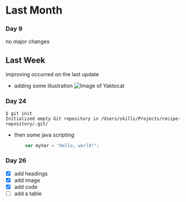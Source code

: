 # Last Month
### Day 9
no major changes
## Last Week 
improving occurred on the last update
- adding some illustration
![Image of Yaktocat](https://octodex.github.com/images/yaktocat.png)

### Day 24
```
$ git init
Initialized empty Git repository in /Users/skills/Projects/recipe-repository/.git/
```
* then some java scripting
  ``` javascript
      var myVar = "Hello, world!";
  ```
### Day 26
- [x] add headings 
- [x] add image
- [x] add code
- [ ] add a table
